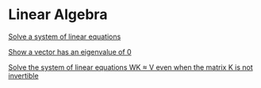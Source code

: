 # Linear Algebra

[Solve a system of linear equations](Linear%20Algebra%20c52a99cd0c0f4099be6c4224fe8ca6f5/Solve%20a%20system%20of%20linear%20equations%204ecfbe3a1bb3407185215d4fd8ec5212.md) 

[Show a vector has an eigenvalue of 0](Linear%20Algebra%20c52a99cd0c0f4099be6c4224fe8ca6f5/Show%20a%20vector%20has%20an%20eigenvalue%20of%200%2003adefc312044ecf905a8f61dc93de23.md) 

[Solve the system of linear equations WK ≈ V even when the matrix K is not invertible](Linear%20Algebra%20c52a99cd0c0f4099be6c4224fe8ca6f5/Solve%20the%20system%20of%20linear%20equations%20WK%20%E2%89%88%20V%20even%20w%2028d48af77ab547eaacc93780aa066632.md)